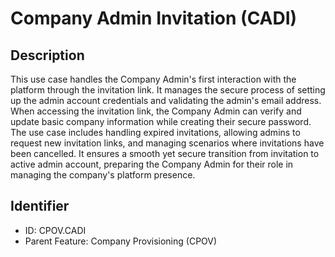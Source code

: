 # Company Admin Invitation (CADI)

## Description
This use case handles the Company Admin's first interaction with the platform through the invitation link. It manages the secure process of setting up the admin account credentials and validating the admin's email address. When accessing the invitation link, the Company Admin can verify and update basic company information while creating their secure password. The use case includes handling expired invitations, allowing admins to request new invitation links, and managing scenarios where invitations have been cancelled. It ensures a smooth yet secure transition from invitation to active admin account, preparing the Company Admin for their role in managing the company's platform presence.

## Identifier
- ID: CPOV.CADI
- Parent Feature: Company Provisioning (CPOV)